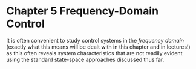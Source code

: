 # Chapter 5 Frequency-Domain Control

It is often convenient to study control systems in the *frequency domain* (exactly what this means will be dealt with in this chapter and in lectures!) as this often reveals system characteristics that are not readily evident using the standard state-space approaches discussed thus far. 
